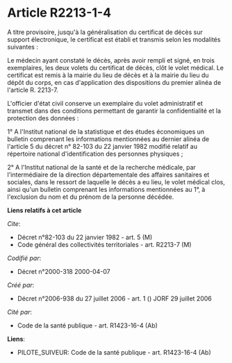 # Article R2213-1-4

A titre provisoire, jusqu'à la généralisation du certificat de décès sur support électronique, le certificat est établi et
transmis selon les modalités suivantes :

Le médecin ayant constaté le décès, après avoir rempli et signé, en trois exemplaires, les deux volets du certificat de
décès, clôt le volet médical. Le certificat est remis à la mairie du lieu de décès et à la mairie du lieu du dépôt du corps,
en cas d'application des dispositions du premier alinéa de l'article R. 2213-7.

L'officier d'état civil conserve un exemplaire du volet administratif et transmet dans des conditions permettant de garantir
la confidentialité et la protection des données :

1° A l'Institut national de la statistique et des études économiques un bulletin comprenant les informations mentionnées au
dernier alinéa de l'article 5 du décret n° 82-103 du 22 janvier 1982 modifié relatif au répertoire national d'identification
des personnes physiques ;

2° A l'Institut national de la santé et de la recherche médicale, par l'intermédiaire de la direction départementale des
affaires sanitaires et sociales, dans le ressort de laquelle le décès a eu lieu, le volet médical clos, ainsi qu'un bulletin
comprenant les informations mentionnées au 1°, à l'exclusion du nom et du prénom de la personne décédée.

**Liens relatifs à cet article**

_Cite_:

  - Décret n°82-103 du 22 janvier 1982 - art. 5 (M)
  - Code général des collectivités territoriales - art. R2213-7 (M)

_Codifié par_:

  - Décret n°2000-318 2000-04-07

_Créé par_:

  - Décret n°2006-938 du 27 juillet 2006 - art. 1 () JORF 29 juillet 2006

_Cité par_:

  - Code de la santé publique - art. R1423-16-4 (Ab)

**Liens**:

  - PILOTE_SUIVEUR: Code de la santé publique - art. R1423-16-4 (Ab)
